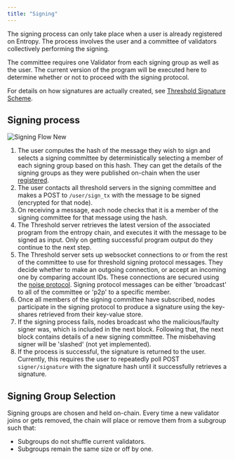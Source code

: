 ```yaml
---
title: "Signing"
---
```


The signing process can only take place when a user is already registered on Entropy. The process involves the user and a committee of validators collectively performing the signing.

The committee requires one Validator from each signing group as well as the user. The current version of the program will be executed here to determine whether or not to proceed with the signing protocol.

For details on how signatures are actually created, see [Threshold Signature Scheme](./threshold-signature-scheme.md).

## Signing process

![Signing Flow New](./signing-new.svg)

1. The user computes the hash of the message they wish to sign and selects a signing committee by deterministically selecting a member of each signing group based on this hash. They can get the details of the signing groups as they were published on-chain when the user [registered](./register).
1. The user contacts all threshold servers in the signing committee and makes a POST to `/user/sign_tx` with the message to be signed (encrypted for that node). 
1. On receiving a message, each node checks that it is a member of the signing committee for that message using the hash.
1. The Threshold server retrieves the latest version of the associated program from the entropy chain, and executes it with the message to be signed as input. Only on getting successful program output do they continue to the next step.
1. The Threshold server sets up websocket connections to or from the rest of the committee to use for threshold signing protocol messages. They decide whether to make an outgoing connection, or accept an incoming one by comparing account IDs. These connections are secured using the [noise protocol](https://noiseprotocol.org/noise.html). Signing protocol messages can be either 'broadcast' to all of the committee or 'p2p' to a specific member.
1. Once all members of the signing committee have subscribed, nodes participate in the signing protocol to produce a signature using the key-shares retrieved from their key-value store.
1. If the signing process fails, nodes broadcast who the malicious/faulty signer was, which is included in the next block. Following that, the next block contains details of a new signing committee. The misbehaving signer will be 'slashed' (not yet implemented).
1. If the process is successful, the signature is returned to the user. Currently, this requires the user to repeatedly poll POST `signer/signature` with the signature hash until it successfully retrieves a signature.

## Signing Group Selection

Signing groups are chosen and held on-chain. Every time a new validator joins or gets removed, the chain will place or remove them from a subgroup such that:
  - Subgroups do not shuffle current validators.
  - Subgroups remain the same size or off by one.
